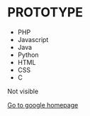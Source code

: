 <!DOCTYPE html>
<html>
     <head>
          <title> Namastay</title>
     </head>
  <body>
    <h1>  PROTOTYPE</h1>
       <ul>
            <li>PHP</li>
            <li>Javascript</li>
            <li>Java</li>
            <li>Python</li>
            <li>HTML</li>
            <li>CSS</li>
            <li>C</li>
       </ul>
       <p> Not visible </p>   <a href="www.google.com">Go to google homepage </a>
       
  </body>
</html>
